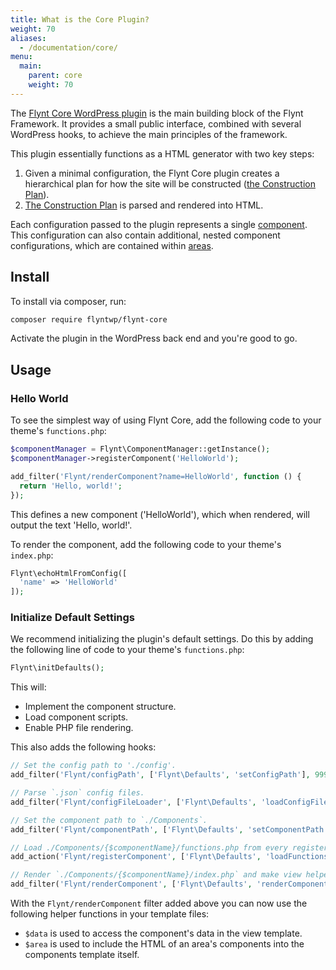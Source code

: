 ```yaml
---
title: What is the Core Plugin?
weight: 70
aliases:
  - /documentation/core/
menu:
  main:
    parent: core
    weight: 70
---
```


The [Flynt Core WordPress plugin](https://github.com/flyntwp/flynt-core) is the main building block of the Flynt Framework. It provides a small public interface, combined with several WordPress hooks, to achieve the main principles of the framework.

This plugin essentially functions as a HTML generator with two key steps:

1. Given a minimal configuration, the Flynt Core plugin creates a hierarchical plan for how the site will be constructed ([the Construction Plan](/documentation/core/construction-plan)).
2. [The Construction Plan](/documentation/core/construction-plan) is parsed and rendered into HTML.

Each configuration passed to the plugin represents a single [component](/documentation/components/). This configuration can also contain additional, nested component configurations, which are contained within [areas](/documentation/components/what-is-component/#what-is-an-area).

## Install

<!-- TODO: install via WordPress instructions -->

To install via composer, run:

```bash
composer require flyntwp/flynt-core
```

Activate the plugin in the WordPress back end and you're good to go.

## Usage

### Hello World
To see the simplest way of using Flynt Core, add the following code to your theme's `functions.php`:

```php
$componentManager = Flynt\ComponentManager::getInstance();
$componentManager->registerComponent('HelloWorld');

add_filter('Flynt/renderComponent?name=HelloWorld', function () {
  return 'Hello, world!';
});
```
This defines a new component ('HelloWorld'), which when rendered, will output the text 'Hello, world!'.

To render the component, add the following code to your theme's `index.php`:

```php
Flynt\echoHtmlFromConfig([
  'name' => 'HelloWorld'
]);
```

### Initialize Default Settings

We recommend initializing the plugin's default settings. Do this by adding the following line of code to your theme's `functions.php`:

```php
Flynt\initDefaults();
```

This will:

- Implement the component structure.
- Load component scripts.
- Enable PHP file rendering.

This also adds the following hooks:

```php
// Set the config path to './config'.
add_filter('Flynt/configPath', ['Flynt\Defaults', 'setConfigPath'], 999, 2);

// Parse `.json` config files.
add_filter('Flynt/configFileLoader', ['Flynt\Defaults', 'loadConfigFile'], 999, 3);

// Set the component path to `./Components`.
add_filter('Flynt/componentPath', ['Flynt\Defaults', 'setComponentPath'], 999, 2);

// Load ./Components/{$componentName}/functions.php from every registered component.
add_action('Flynt/registerComponent', ['Flynt\Defaults', 'loadFunctionsFile']);

// Render `./Components/{$componentName}/index.php` and make view helper functions `$data` and `$area` available (see explanation below).
add_filter('Flynt/renderComponent', ['Flynt\Defaults', 'renderComponent'], 999, 4);
```

With the `Flynt/renderComponent` filter added above you can now use the following helper functions in your template files:

- `$data` is used to access the component's data in the view template.
- `$area` is used to include the HTML of an area's components into the components template itself.
